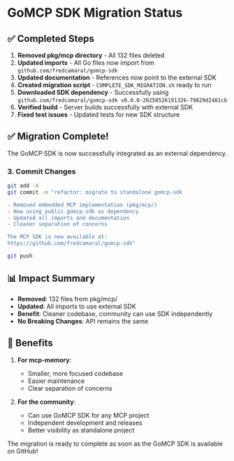 # GoMCP SDK Migration Status

## ✅ Completed Steps

1. **Removed pkg/mcp directory** - All 132 files deleted
2. **Updated imports** - All Go files now import from `github.com/fredcamaral/gomcp-sdk`
3. **Updated documentation** - References now point to the external SDK
4. **Created migration script** - `COMPLETE_SDK_MIGRATION.sh` ready to run
5. **Downloaded SDK dependency** - Successfully using `github.com/fredcamaral/gomcp-sdk v0.0.0-20250526191326-79829d2481cb`
6. **Verified build** - Server builds successfully with external SDK
7. **Fixed test issues** - Updated tests for new SDK structure

## ✅ Migration Complete!

The GoMCP SDK is now successfully integrated as an external dependency.

### 3. Commit Changes

```bash
git add -A
git commit -m "refactor: migrate to standalone gomcp-sdk

- Removed embedded MCP implementation (pkg/mcp/)
- Now using public gomcp-sdk as dependency
- Updated all imports and documentation
- Cleaner separation of concerns

The MCP SDK is now available at:
https://github.com/fredcamaral/gomcp-sdk"

git push
```

## 📊 Impact Summary

- **Removed**: 132 files from pkg/mcp/
- **Updated**: All imports to use external SDK
- **Benefit**: Cleaner codebase, community can use SDK independently
- **No Breaking Changes**: API remains the same

## 🎯 Benefits

1. **For mcp-memory**:
   - Smaller, more focused codebase
   - Easier maintenance
   - Clear separation of concerns

2. **For the community**:
   - Can use GoMCP SDK for any MCP project
   - Independent development and releases
   - Better visibility as standalone project

The migration is ready to complete as soon as the GoMCP SDK is available on GitHub!